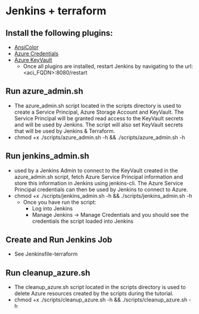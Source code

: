 # Jenkins + terraform

## Install the following plugins:
- [AnsiColor](https://plugins.jenkins.io/ansicolor/)
- [Azure Credentials](https://plugins.jenkins.io/azure-credentials/)
- [Azure KeyVault](https://plugins.jenkins.io/azure-keyvault/)
	- Once all plugins are installed, restart Jenkins by navigating to the url: <aci_FQDN>:8080/restart

## Run azure_admin.sh
- The azure_admin.sh script located in the scripts directory is used to create a Service Principal, Azure Storage Account and KeyVault. The Service Principal will be granted read access to the KeyVault secrets and will be used by Jenkins. The script will also set KeyVault secrets that will be used by Jenkins & Terraform.
- chmod +x ./scripts/azure_admin.sh -h && ./scripts/azure_admin.sh -h

## Run jenkins_admin.sh
- used by a Jenkins Admin to connect to the KeyVault created in the azure_admin.sh script, fetch Azure Service Principal information and store this information in Jenkins using jenkins-cli. The Azure Service Principal credentials can then be used by Jenkins to connect to Azure.
- chmod +x ./scripts/jenkins_admin.sh -h &&
    ./scripts/jenkins_admin.sh -h
    - Once you have run the script:
    	- Log into Jenkins
    	- Manage Jenkins -> Manage Credentials and you should see the credentials the script loaded into Jenkins

## Create and Run Jenkins Job
- See Jenkinsfile-terraform

## Run cleanup_azure.sh
- The cleanup_azure.sh script located in the scripts directory is used to delete Azure resources created by the scripts during the tutorial.
- chmod +x ./scripts/cleanup_azure.sh -h && ./scripts/cleanup_azure.sh -h